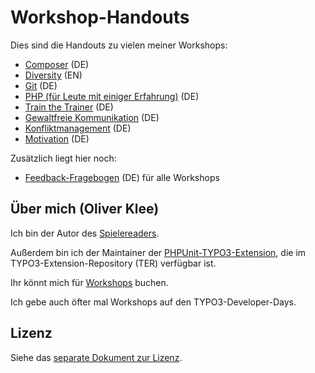 # Workshop-Handouts

Dies sind die Handouts zu vielen meiner Workshops:

* [Composer](composer) (DE)
* [Diversity](diversity/README.md) (EN)
* [Git](git) (DE)
* [PHP (für Leute mit einiger Erfahrung)](php-advanced) (DE)
* [Train the Trainer](train-the-trainer) (DE)
* [Gewaltfreie Kommunikation](gfk) (DE)
* [Konfliktmanagement](konflikte) (DE)
* [Motivation](motivation) (DE)

Zusätzlich liegt hier noch:

* [Feedback-Fragebogen](feedback-fragebogen) (DE) für alle Workshops

## Über mich (Oliver Klee)

Ich bin der Autor des [Spielereaders](https://www.spielereader.org/).

Außerdem bin ich der Maintainer der
[PHPUnit-TYPO3-Extension](https://extensions.typo3.org/extension/phpunit/),
die im TYPO3-Extension-Repository (TER) verfügbar ist.

Ihr könnt mich für
[Workshops](https://www.oliverklee.de/workshops/workshops.html)
buchen.

Ich gebe auch öfter mal Workshops auf den TYPO3-Developer-Days.

## Lizenz

Siehe das [separate Dokument zur Lizenz](LICENSE.md).
